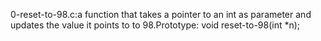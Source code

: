 0-reset-to-98.c:a function that takes a pointer to an int as parameter and updates the value it points to to 98.Prototype: void reset-to-98(int *n);
